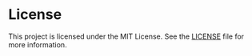 # License

This project is licensed under the MIT License. See the [LICENSE](https://opensource.org/licenses/MIT) file for more information.